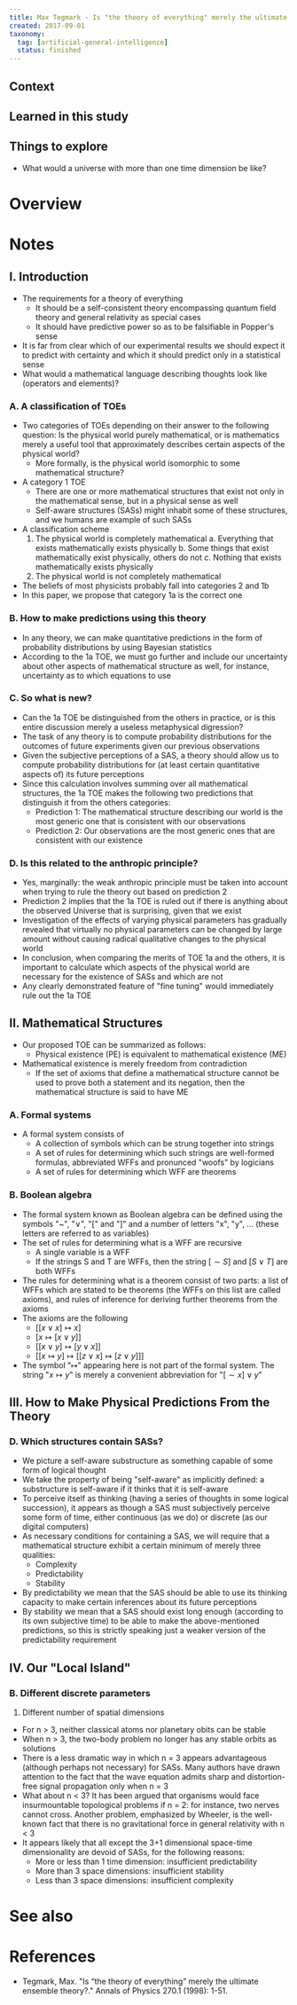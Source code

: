 ```yaml
---
title: Max Tegmark - Is "the theory of everything" merely the ultimate ensemble theory? (1998)
created: 2017-09-01
taxonomy:
  tag: [artificial-general-intelligence]
  status: finished
---
```


## Context

## Learned in this study

## Things to explore
* What would a universe with more than one time dimension be like?

# Overview

# Notes
## I. Introduction
* The requirements for a theory of everything
	* It should be a self-consistent theory encompassing quantum field theory and general relativity as special cases
	* It should have predictive power so as to be falsifiable in Popper's sense
* It is far from clear which of our experimental results we should expect it to predict with certainty and which it should predict only in a statistical sense
* What would a mathematical language describing thoughts look like (operators and elements)?

### A. A classification of TOEs
* Two categories of TOEs depending on their answer to the following question: Is the physical world purely mathematical, or is mathematics merely a useful tool that approximately describes certain aspects of the physical world?
	* More formally, is the physical world isomorphic to some mathematical structure?
* A category 1 TOE
	* There are one or more mathematical structures that exist not only in the mathematical sense, but in a physical sense as well
	* Self-aware structures (SASs) might inhabit some of these structures, and we humans are example of such SASs
* A classification scheme
	1. The physical world is completely mathematical
		a. Everything that exists mathematically exists physically
		b. Some things that exist mathematically exist physically, others do not
		c. Nothing that exists mathematically exists physically
	2. The physical world is not completely mathematical
* The beliefs of most physicists probably fall into categories 2 and 1b
* In this paper, we propose that category 1a is the correct one

### B. How to make predictions using this theory
* In any theory, we can make quantitative predictions in the form of probability distributions by using Bayesian statistics
* According to the 1a TOE, we must go further and include our uncertainty about other aspects of mathematical structure as well, for instance, uncertainty as to which equations to use

### C. So what is new?
* Can the 1a TOE be distinguished from the others in practice, or is this entire discussion merely a useless metaphysical digression?
* The task of any theory is to compute probability distributions for the outcomes of future experiments given our previous observations
* Given the subjective perceptions of a SAS, a theory should allow us to compute probability distributions for (at least certain quantitative aspects of) its future perceptions
* Since this calculation involves summing over all mathematical structures, the 1a TOE makes the following two predictions that distinguish it from the others categories:
	* Prediction 1: The mathematical structure describing our world is the most generic one that is consistent with our observations
	* Prediction 2: Our observations are the most generic ones that are consistent with our existence

### D. Is this related to the anthropic principle?
* Yes, marginally: the weak anthropic principle must be taken into account when trying to rule the theory out based on prediction 2
* Prediction 2 implies that the 1a TOE is ruled out if there is anything about the observed Universe that is surprising, given that we exist
* Investigation of the effects of varying physical parameters has gradually revealed that virtually no physical parameters can be changed by large amount without causing radical qualitative changes to the physical world
* In conclusion, when comparing the merits of TOE 1a and the others, it is important to calculate which aspects of the physical world are necessary for the existence of SASs and which are not
* Any clearly demonstrated feature of "fine tuning" would immediately rule out the 1a TOE

## II. Mathematical Structures
* Our proposed TOE can be summarized as follows:
	* Physical existence (PE) is equivalent to mathematical existence (ME)
* Mathematical existence is merely freedom from contradiction
	* If the set of axioms that define a mathematical structure cannot be used to prove both a statement and its negation, then the mathematical structure is said to have ME

### A. Formal systems
* A formal system consists of
	* A collection of symbols which can be strung together into strings
	* A set of rules for determining which such strings are well-formed formulas, abbreviated WFFs and pronunced "woofs" by logicians
	* A set of rules for determining which WFF are theorems

### B. Boolean algebra
* The formal system known as Boolean algebra can be defined using the symbols "~", "$\vee$", "[" and "]" and a number of letters "x", "y", ... (these letters are referred to as variables)
* The set of rules for determining what is a WFF are recursive
	* A single variable is a WFF
	* If the strings S and T are WFFs, then the string $[\sim S]$ and $[S \vee T]$ are both WFFs
* The rules for determining what is a theorem consist of two parts: a list of WFFs which are stated to be theorems (the WFFs on this list are called axioms), and rules of inference for deriving further theorems from the axioms
* The axioms are the following
	* $[[x \vee x] \mapsto x]$
	* $[x \mapsto [x \vee y]]$
	* $[[x \vee y] \mapsto [y \vee x]]$
	* $[[x \mapsto y] \mapsto [[z \vee x] \mapsto [z \vee y]]]$
* The symbol "$\mapsto$" appearing here is not part of the formal system. The string "$x \mapsto y$" is merely a convenient abbreviation for "$[\sim x] \vee y$"

## III. How to Make Physical Predictions From the Theory
### D. Which structures contain SASs?
* We picture a self-aware substructure as something capable of some form of logical thought
* We take the property of being "self-aware" as implicitly defined: a substructure is self-aware if it thinks that it is self-aware
* To perceive itself as thinking (having a series of thoughts in some logical succession), it appears as though a SAS must subjectively perceive some form of time, either continuous (as we do) or discrete (as our digital computers)
* As necessary conditions for containing a SAS, we will require that a mathematical structure exhibit a certain minimum of merely three qualities:
	* Complexity
	* Predictability
	* Stability
* By predictability we mean that the SAS should be able to use its thinking capacity to make certain inferences about its future perceptions
* By stability we mean that a SAS should exist long enough (according to its own subjective time) to be able to make the above-mentioned predictions, so this is strictly speaking just a weaker version of the predictability requirement

## IV. Our "Local Island"
### B. Different discrete parameters
1. Different number of spatial dimensions
* For n > 3, neither classical atoms nor planetary obits can be stable
* When n > 3, the two-body problem no longer has any stable orbits as solutions
* There is a less dramatic way in which n = 3 appears advantageous (although perhaps not necessary) for SASs. Many authors have drawn attention to the fact that the wave equation admits sharp and distortion-free signal propagation only when n = 3
* What about n < 3? It has been argued that organisms would face insurmountable topological problems if n = 2: for instance, two nerves cannot cross. Another problem, emphasized by Wheeler, is the well-known fact that there is no gravitational force in general relativity with n < 3
* It appears likely that all except the 3+1 dimensional space-time dimensionality are devoid of SASs, for the following reasons:
	* More or less than 1 time dimension: insufficient predictability
	* More than 3 space dimensions: insufficient stability
	* Less than 3 space dimensions: insufficient complexity

# See also

# References
* Tegmark, Max. "Is “the theory of everything” merely the ultimate ensemble theory?." Annals of Physics 270.1 (1998): 1-51.
